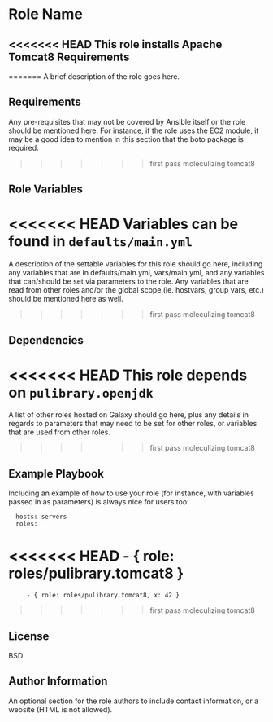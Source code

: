 Role Name
=========

<<<<<<< HEAD
This role installs Apache Tomcat8
Requirements
------------

=======
A brief description of the role goes here.

Requirements
------------

Any pre-requisites that may not be covered by Ansible itself or the role should
be mentioned here. For instance, if the role uses the EC2 module, it may be a
good idea to mention in this section that the boto package is required.
>>>>>>> first pass moleculizing tomcat8

Role Variables
--------------

<<<<<<< HEAD
Variables can be found in `defaults/main.yml`
=======
A description of the settable variables for this role should go here, including
any variables that are in defaults/main.yml, vars/main.yml, and any variables
that can/should be set via parameters to the role. Any variables that are read
from other roles and/or the global scope (ie. hostvars, group vars, etc.) should
be mentioned here as well.
>>>>>>> first pass moleculizing tomcat8

Dependencies
------------

<<<<<<< HEAD
This role depends on `pulibrary.openjdk`
=======
A list of other roles hosted on Galaxy should go here, plus any details in
regards to parameters that may need to be set for other roles, or variables that
are used from other roles.
>>>>>>> first pass moleculizing tomcat8

Example Playbook
----------------

Including an example of how to use your role (for instance, with variables
passed in as parameters) is always nice for users too:

    - hosts: servers
      roles:
<<<<<<< HEAD
         - { role: roles/pulibrary.tomcat8 }
=======
         - { role: roles/pulibrary.tomcat8, x: 42 }
>>>>>>> first pass moleculizing tomcat8

License
-------

BSD

Author Information
------------------

An optional section for the role authors to include contact information, or a
website (HTML is not allowed).
